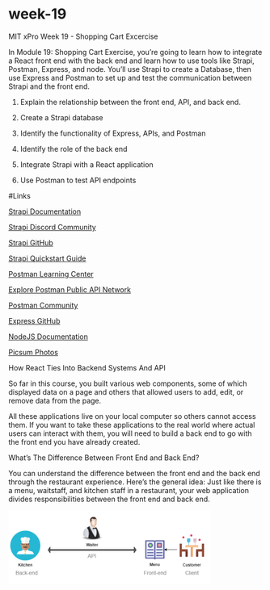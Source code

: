 # week-19
MIT xPro Week 19 - Shopping Cart Excercise

In Module 19: Shopping Cart Exercise, you’re going to learn how to integrate a React front end with the back end and learn how to use tools like Strapi, Postman, Express, and node. You’ll use Strapi to create a Database, then use Express and Postman to set up and test the communication between Strapi and the front end.

1. Explain the relationship between the front end, API, and back end. 

2. Create a Strapi database 

3. Identify the functionality of Express, APIs, and Postman

4. Identify the role of the back end

5. Integrate Strapi with a React application

6. Use Postman to test API endpoints

#Links

[Strapi Documentation](https://docs.strapi.io/developer-docs/latest/getting-started/introduction.html)

[Strapi Discord Community](https://discord.com/invite/strapi)

[Strapi GitHub](https://github.com/strapi/strapi)

[Strapi Quickstart Guide](https://docs.strapi.io/developer-docs/latest/getting-started/quick-start.html#_1-install-strapi-and-create-a-new-project)

[Postman Learning Center](https://learning.postman.com)

[Explore Postman Public API Network](https://www.postman.com/explore)

[Postman Community](https://community.postman.com)

[Express GitHub](https://github.com/expressjs/express)

[NodeJS Documentation](https://nodejs.org/en/docs/)

[Picsum Photos](https://picsum.photos)


How React Ties Into Backend Systems And API 

So far in this course, you built various web components, some of which displayed data on a page and others that allowed users to add, edit, or remove data from the page. 

All these applications live on your local computer so others cannot access them. If you want to take these applications to the real world where actual users can interact with them, you will need to build a back end to go with the front end you have already created.  

What’s The Difference Between Front End and Back End? 

You can understand the difference between the front end and the back end through the restaurant experience. Here’s the general idea: Just like there is a menu, waitstaff, and kitchen staff in a restaurant, your web application divides responsibilities between the front end and back end.

<img id="restaurant" src="restaurant.png" width='400' style="position:absolute"> </img>

